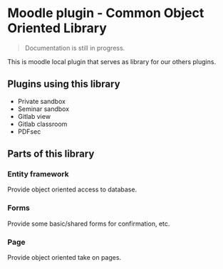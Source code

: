 # Moodle plugin - Common Object Oriented Library
> Documentation is still in progress. 

This is moodle local plugin that serves as library for our others plugins. 

## Plugins using this library
 * Private sandbox
 * Seminar sandbox
 * Gitlab view
 * Gitlab classroom
 * PDFsec

## Parts of this library
### Entity framework
Provide object oriented access to database.

### Forms
Provide some basic/shared forms for confirmation, etc.

### Page
Provide object oriented take on pages.

